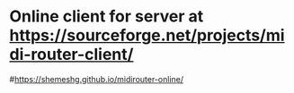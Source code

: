 # Online client for server at https://sourceforge.net/projects/midi-router-client/
#https://shemeshg.github.io/midirouter-online/
